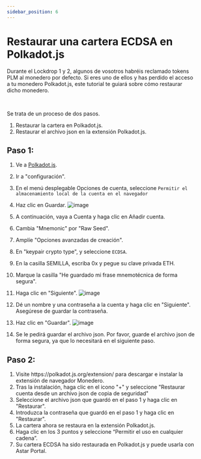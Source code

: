 ```yaml
---
sidebar_position: 6
---
```


# Restaurar una cartera ECDSA en Polkadot.js

Durante el Lockdrop 1 y 2, algunos de vosotros habréis reclamado tokens PLM al monedero por defecto. Si eres uno de ellos y has perdido el acceso a tu monedero Polkadot.js, este tutorial te guiará sobre cómo restaurar dicho monedero.

<br />

Se trata de un proceso de dos pasos.

1. Restaurar la cartera en Polkadot.js.
2. Restaurar el archivo json en la extensión Polkadot.js.

## Paso 1:

1. Ve a [Polkadot.js](https://polkadot.js.org/apps/#/settings).

2. Ir a "configuración".

3. En el menú desplegable Opciones de cuenta, seleccione `Permitir el almacenamiento local de la cuenta en el navegador`

4. Haz clic en Guardar.
   ![image](https://user-images.githubusercontent.com/37278708/214497161-f31e7685-f090-4e4c-806e-6a47bf18e48f.png)

5. A continuación, vaya a Cuenta y haga clic en Añadir cuenta.

6. Cambia "Mnemonic" por "Raw Seed".

7. Amplíe "Opciones avanzadas de creación".

8. En "keypair crypto type", y seleccione `ECDSA`.

9. En la casilla SEMILLA, escriba 0x y pegue su clave privada ETH.

10. Marque la casilla "He guardado mi frase mnemotécnica de forma segura".

11. Haga clic en "Siguiente".
    ![image](https://user-images.githubusercontent.com/37278708/214499043-aacc13c5-8e31-4a91-8384-e943169011a6.png)

12. Dé un nombre y una contraseña a la cuenta y haga clic en "Siguiente". Asegúrese de guardar la contraseña.

13. Haz clic en "Guardar".
    ![image](https://user-images.githubusercontent.com/37278708/214498123-dab270e0-9534-410f-8115-e254ac707041.png)

14. Se le pedirá guardar el archivo json. Por favor, guarde el archivo json de forma segura, ya que lo necesitará en el siguiente paso.

## Paso 2:

1. Visite https\://polkadot.js.org/extension/ para descargar e instalar la extensión de navegador Monedero.
2. Tras la instalación, haga clic en el icono "+" y seleccione "Restaurar cuenta desde un archivo json de copia de seguridad"
3. Seleccione el archivo json que guardó en el paso 1 y haga clic en "Restaurar".
4. Introduzca la contraseña que guardó en el paso 1 y haga clic en "Restaurar".
5. La cartera ahora se restaura en la extensión Polkadot.js.
6. Haga clic en los 3 puntos y seleccione “Permitir el uso en cualquier cadena”.
7. Su cartera ECDSA ha sido restaurada en Polkadot.js y puede usarla con Astar Portal.
